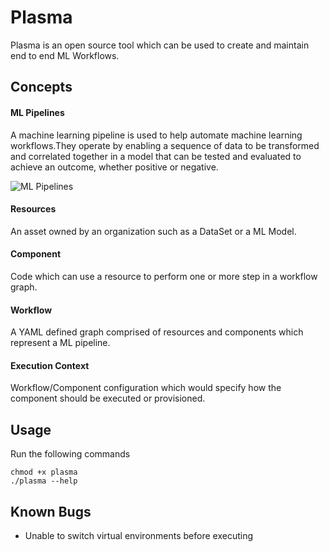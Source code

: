# Plasma 

Plasma is an open source tool which can be used to create and maintain
end to end ML Workflows. 


## Concepts

#### ML Pipelines

A machine learning pipeline is used to help automate machine learning workflows.They operate by enabling a sequence of data to be transformed and correlated together in a model that can be tested and evaluated to achieve an outcome, whether positive or negative.

![ML Pipelines](https://miro.medium.com/max/1688/1*rJGhyaChhnN_f4pg_T4__A.png)

#### Resources
An asset owned by an organization such as a DataSet or a ML Model.

#### Component
Code which can use a resource to perform one or more step in a workflow graph.

#### Workflow
A YAML defined graph comprised of resources and components which represent a ML pipeline. 

#### Execution Context
Workflow/Component configuration which would specify how the component should be executed or provisioned.


## Usage

Run the following commands

    chmod +x plasma
    ./plasma --help

## Known Bugs

- Unable to switch virtual environments before executing 
